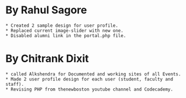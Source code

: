 By Rahul Sagore
===============

	* Created 2 sample design for user profile.
	* Replaced current image-slider with new one.
	* Disabled alumni link in the portal.php file.

By Chitrank Dixit
=================

	* called Alkshendra for Documented and working sites of all Events.
	* Made 2 user profile design for each user (student, faculty and staff).
	* Revising PHP from thenewboston youtube channel and Codecademy.
